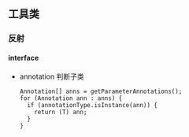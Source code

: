 ## 工具类

### 反射

#### interface
 * annotation 判断子类
    ```
    Annotation[] anns = getParameterAnnotations();
    for (Annotation ann : anns) {
      if (annotationType.isInstance(ann)) {
        return (T) ann;
      }
    }
    ```